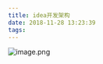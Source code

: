 ```yaml
---
title: idea开发架构
date: 2018-11-28 13:23:39
tags:
---
```

![image.png](https://upload-images.jianshu.io/upload_images/5189695-0c956d9c54be11e4.png?imageMogr2/auto-orient/strip%7CimageView2/2/w/1240)
